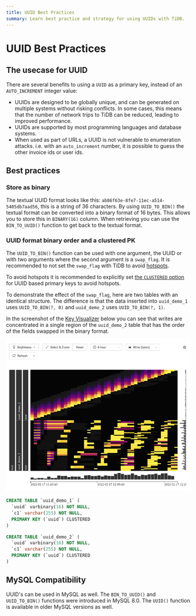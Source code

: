 ```yaml
---
title: UUID Best Practices
summary: Learn best practice and strategy for using UUIDs with TiDB.
---
```


# UUID Best Practices

## The usecase for UUID

There are several benefits to using a `UUID` as a primary key, instead of an `AUTO_INCREMENT` integer value:

- UUIDs are designed to be globally unique, and can be generated on multiple systems without risking conflicts. In some cases, this means that the number of network trips to TiDB can be reduced, leading to improved performance.
- UUIDs are supported by most programming languages and database systems.
- When used as part of URLs, a UUID is not vulnerable to enumeration attacks. i.e. with an `auto_increment` number, it is possible to guess the other invoice ids or user ids.

## Best practices

### Store as binary

The textual UUID format looks like this: `ab06f63e-8fe7-11ec-a514-5405db7aad56`, this is a string of 36 characters. By using `UUID_TO_BIN()` the textual format can be converted into a binary format of 16 bytes. This allows you to store this in `BINARY(16)` column. When retrieving you can use the `BIN_TO_UUID()` function to get back to the textual format.

### UUID format binary order and a clustered PK

The `UUID_TO_BIN()` function can be used with one argument, the UUID or with two arguments where the second argument is a `swap_flag`. It is recommended to not set the `swap_flag` with TiDB to avoid [hotspots](/best-practices/high-concurrency-best-practices.md).

To avoid hotspots it is recommended to explicitly set [the `CLUSTERED` option](/clustered-indexes.md) for UUID based primary keys to avoid hotspots.

To demonstrate the effect of the `swap_flag`, here are two tables with an identical structure. The difference is that the data inserted into `uuid_demo_1` uses `UUID_TO_BIN(?, 0)` and `uuid_demo_2` uses `UUID_TO_BIN(?, 1)`.

In the screenshot of the [Key Visualizer](/dashboard/dashboard-key-visualizer.md) below you can see that writes are concentrated in a single region of the `uuid_demo_2` table that has the order of the fields swapped in the binary format.

![Key Visualizer](/media/best-practices/uuid_keyviz.png)

```sql
CREATE TABLE `uuid_demo_1` (
  `uuid` varbinary(16) NOT NULL,
  `c1` varchar(255) NOT NULL,
  PRIMARY KEY (`uuid`) CLUSTERED
)
```

```sql
CREATE TABLE `uuid_demo_2` (
  `uuid` varbinary(16) NOT NULL,
  `c1` varchar(255) NOT NULL,
  PRIMARY KEY (`uuid`) CLUSTERED
)
```

## MySQL Compatibility

UUID's can be used in MySQL as well. The `BIN_TO_UUID()` and `UUID_TO_BIN()` functions were introduced in MySQL 8.0. The `UUID()` function is available in older MySQL versions as well.

